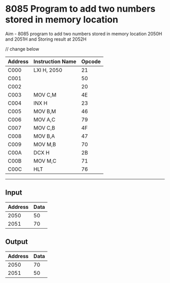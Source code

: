 # 8085 Program to add two numbers stored in memory location 

Aim - 8085 program to add two numbers stored in memory location 2050H and 2051H and Storing result at 2052H


// change below

| Address | Instruction Name | Opcode  |
| ------- | ---------------- | ------- |
| C000    | LXI H, 2050      | 21      |
| C001    |                  | 50      |
| C002    |                  | 20      |
| C003    | MOV C,M          | 4E      |
| C004    | INX H            | 23      |
| C005    | MOV B,M          | 46      |
| C006    | MOV A,C          | 79      |    
| C007    | MOV C,B          | 4F      |
| C008    | MOV B,A          | 47      |
| C009    | MOV M,B          | 70      |
| C00A    | DCX H            | 2B      |
| C00B    | MOV M,C          | 71      |
| C00C    | HLT              | 76      |

---
## Input
| Address | Data |
| ------- | -----|
| 2050    | 50   |
| 2051    | 70   |


## Output

| Address | Data |
| ------- | -----|
| 2050    | 70   |
| 2051    | 50   |